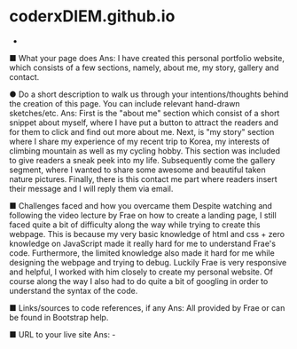 # coderxDIEM.github.io
-
■	What your page does
Ans: I have created this personal portfolio website, which consists of a few sections, namely, about me, my story, gallery and contact. 

●	Do a short description to walk us through your intentions/thoughts behind the creation of this page. You can include relevant hand-drawn sketches/etc.
Ans: First is the "about me" section which consist of a short snippet about myself, where I have put a button to attract the readers and for them to click and find out more about me. Next, is "my story" section where I share my experience of my recent trip to Korea, my interests of climbing mountain as well as my cycling hobby. This section was included to give readers a sneak peek into my life. Subsequently come the gallery segment, where I wanted to share some awesome and beautiful taken nature pictures. Finally, there is this contact me part where readers insert their message and I will reply them via email. 

■	Challenges faced and how you overcame them
Despite watching and following the video lecture by Frae on how to create a landing page, I still faced quite a bit of difficulty along the way while trying to create this webpage. This is because my very basic knowledge of html and css + zero knowledge on JavaScript made it really hard for me to understand Frae's code. Furthermore, the limited knowledge also made it hard for me while designing the webpage and trying to debug. Luckily Frae is very responsive and helpful, I worked with him closely to create my personal website. Of course along the way I also had to do quite a bit of googling in order to understand the syntax of the code. 

■	Links/sources to code references, if any 
Ans: All provided by Frae or can be found in Bootstrap help.

■	URL to your live site
Ans: -
